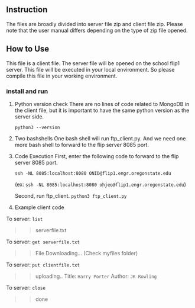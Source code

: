 ## Instruction
The files are broadly divided into server file zip and client file zip. Please note that the user manual differs depending on the type of zip file opened.


## How to Use
This file is a client file. The server file will be opened on the school flip1 server. This file will be executed in your local environment. So please compile this file in your working environment.

### install and run

1. Python version check
    There are no lines of code related to MongoDB in the client file, but it is important to have the same python version as the server side.

    `python3 --version`

2. Two bashshells
    One bash shell will run ftp_client.py. And we need one more bash shell to forward to the flip server 8085 port.

3. Code Execution
    First, enter the following code to forward to the flip server 8085 port.

    `ssh -NL 8085:localhost:8080 ONID@flip1.engr.oregonstate.edu`

    (ex: `ssh -NL 8085:localhost:8080 ohjeo@flip1.engr.oregonstate.edu`)

    Second, run ftp_client.
    `python3 ftp_client.py`

4. Example client code

To server: `list`
>> serverfile.txt

To server: `get serverfile.txt`
>> File Downloading...
(Check myfiles folder)

To server: `put clientfile.txt`
>> uploading..
>> Title: `Harry Porter`
>> Author: `JK Rowling`

To server: `close`
>> done
